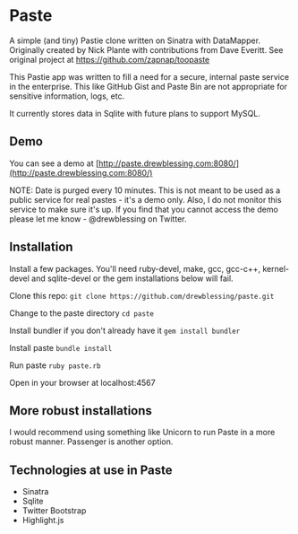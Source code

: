 # Paste

A simple (and tiny) Pastie clone written on Sinatra with DataMapper. 
Originally created by Nick Plante with contributions from Dave Everitt.
See original project at https://github.com/zapnap/toopaste

This Pastie app was written to fill a need for a secure, internal paste service
in the enterprise.  This like GitHub Gist and Paste Bin are not appropriate
for sensitive information, logs, etc.

It currently stores data in Sqlite with future plans to support MySQL.

## Demo

You can see a demo at [http://paste.drewblessing.com:8080/](http://paste.drewblessing.com:8080/)

NOTE: Date is purged every 10 minutes.  This is not meant to be used as a public service for real
pastes - it's a demo only.  Also, I do not monitor this service to make sure it's up.  If you 
find that you cannot access the demo please let me know - @drewblessing on Twitter.

## Installation

Install a few packages.  You'll need ruby-devel, make, gcc, gcc-c++, kernel-devel 
and sqlite-devel or the gem installations below will fail.

Clone this repo:
`git clone https://github.com/drewblessing/paste.git`

Change to the paste directory
`cd paste`

Install bundler if you don't already have it
`gem install bundler`

Install paste
`bundle install`

Run paste
`ruby paste.rb`

Open in your browser at localhost:4567

## More robust installations

I would recommend using something like Unicorn to run Paste in a more robust manner. 
Passenger is another option.  

## Technologies at use in Paste

* Sinatra
* Sqlite
* Twitter Bootstrap
* Highlight.js

